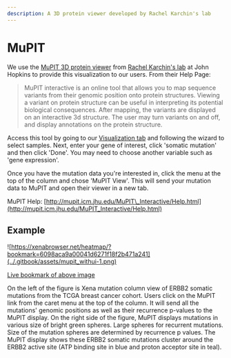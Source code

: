 ```yaml
---
description: A 3D protein viewer developed by Rachel Karchin's lab
---
```


# MuPIT

We use the [MuPIT 3D protein viewer](http://mupit.icm.jhu.edu/) from [Rachel Karchin's lab](http://karchinlab.org/) at John Hopkins to provide this visualization to our users. From their Help Page:

> MuPIT interactive is an online tool that allows you to map sequence variants from their genomic position onto protein structures. Viewing a variant on protein structure can be useful in interpreting its potential biological consequences. After mapping, the variants are displayed on an interactive 3d structure. The user may turn variants on and off, and display annotations on the protein structure.

Access this tool by going to our [Visualization tab](https://xenabrowser.net/heatmap/) and following the wizard to select samples. Next, enter your gene of interest, click 'somatic mutation' and then click 'Done'. You may need to choose another variable such as 'gene expression'.

Once you have the mutation data you're interested in, click the menu at the top of the column and chose 'MuPIT View'. This will send your mutation data to MuPIT and open their viewer in a new tab.

MuPIT Help: [http://mupit.icm.jhu.edu/MuPIT\_Interactive/Help.html](http://mupit.icm.jhu.edu/MuPIT_Interactive/Help.html)

## Example

![https://xenabrowser.net/heatmap/?bookmark=6098aca9a00041d6271f18f2b471a241](../.gitbook/assets/mupit_withui-1.png)

[Live bookmark of above image](https://xenabrowser.net/heatmap/?bookmark=6098aca9a00041d6271f18f2b471a241)

On the left of the figure is Xena mutation column view of ERBB2 somatic mutations from the TCGA breast cancer cohort. Users click on the MuPIT link from the caret menu at the top of the column. It will send all the mutations' genomic positions as well as their recurrence p-values to the MuPIT display. On the right side of the figure, MuPIT displays mutations in various size of bright green spheres. Large spheres for recurrent mutations. Size of the mutation spheres are determined by recurrence p values. The MuPIT display shows these ERBB2 somatic mutations cluster around the ERBB2 active site \(ATP binding site in blue and proton acceptor site in teal\).



